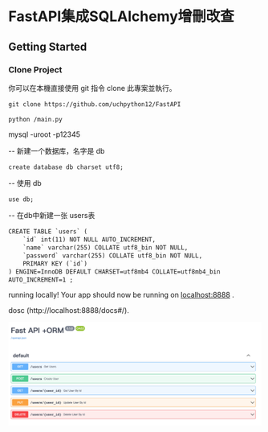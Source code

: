 # FastAPI集成SQLAlchemy增刪改查



## Getting Started
### Clone Project
你可以在本機直接使用 git 指令 clone 此專案並執行。

```
git clone https://github.com/uchpython12/FastAPI
```

```
python /main.py
```

mysql -uroot -p12345

-- 新建一个数据库，名字是 db
```
create database db charset utf8;
```
-- 使用 db 
```
use db;
```

-- 在db中新建一张 users表 

```
CREATE TABLE `users` (
    `id` int(11) NOT NULL AUTO_INCREMENT,
    `name` varchar(255) COLLATE utf8_bin NOT NULL,
    `password` varchar(255) COLLATE utf8_bin NOT NULL,
    PRIMARY KEY (`id`)
) ENGINE=InnoDB DEFAULT CHARSET=utf8mb4 COLLATE=utf8mb4_bin AUTO_INCREMENT=1 ;
```

running locally! Your app should now be running on [localhost:8888](http://localhost:8888/) .


dosc (http://localhost:8888/docs#/).



![image](https://github.com/uchpython12/FastAPI/blob/main/FastAPI%E9%9B%86%E6%88%90SQLAlchemy%E5%A2%9E%E5%88%AA%E6%94%B9%E6%9F%A5/FastAPI_SQLAlchemy.png)

